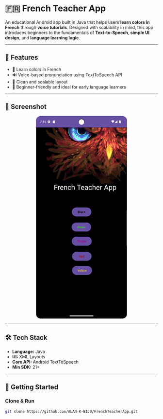 # 🇫🇷 French Teacher App

An educational Android app built in Java that helps users **learn colors in French** through **voice tutorials**. Designed with scalability in mind, this app introduces beginners to the fundamentals of **Text-to-Speech**, **simple UI design**, and **language learning logic**.

---

## 🎯 Features

- 🎨 Learn colors in French
- 🔊 Voice-based pronunciation using TextToSpeech API
- 📱 Clean and scalable layout
- 🧒 Beginner-friendly and ideal for early language learners

---

## 📸 Screenshot

<div align="center">
  <img src="https://github.com/ALAN-K-BIJU/FrenchTeacherApp/blob/main/screenshots/home.png" alt="French Teacher App Screenshot" width="300"/>
</div>

---

## 🛠️ Tech Stack

- **Language:** Java  
- **UI:** XML Layouts  
- **Core API:** Android TextToSpeech  
- **Min SDK:** 21+

---

## 🚀 Getting Started

### Clone & Run
```bash
git clone https://github.com/ALAN-K-BIJU/FrenchTeacherApp.git
